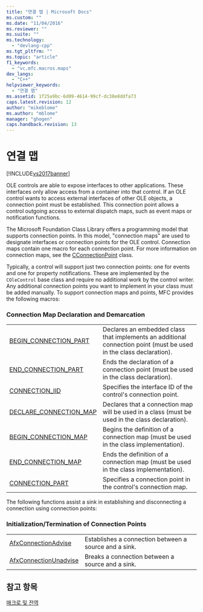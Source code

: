 ```yaml
---
title: "연결 맵 | Microsoft Docs"
ms.custom: ""
ms.date: "11/04/2016"
ms.reviewer: ""
ms.suite: ""
ms.technology: 
  - "devlang-cpp"
ms.tgt_pltfrm: ""
ms.topic: "article"
f1_keywords: 
  - "vc.mfc.macros.maps"
dev_langs: 
  - "C++"
helpviewer_keywords: 
  - "연결 맵"
ms.assetid: 1f25a9bc-6d09-4614-99cf-dc38e8ddfa73
caps.latest.revision: 12
author: "mikeblome"
ms.author: "mblome"
manager: "ghogen"
caps.handback.revision: 13
---
```

# 연결 맵
[!INCLUDE[vs2017banner](../../assembler/inline/includes/vs2017banner.md)]

OLE controls are able to expose interfaces to other applications.  These interfaces only allow access from a container into that control.  If an OLE control wants to access external interfaces of other OLE objects, a connection point must be established.  This connection point allows a control outgoing access to external dispatch maps, such as event maps or notification functions.  
  
 The Microsoft Foundation Class Library offers a programming model that supports connection points.  In this model, "connection maps" are used to designate interfaces or connection points for the OLE control.  Connection maps contain one macro for each connection point.  For more information on connection maps, see the [CConnectionPoint](../../mfc/reference/cconnectionpoint-class.md) class.  
  
 Typically, a control will support just two connection points: one for events and one for property notifications.  These are implemented by the `COleControl` base class and require no additional work by the control writer.  Any additional connection points you want to implement in your class must be added manually.  To support connection maps and points, MFC provides the following macros:  
  
### Connection Map Declaration and Demarcation  
  
|||  
|-|-|  
|[BEGIN\_CONNECTION\_PART](../Topic/BEGIN_CONNECTION_PART.md)|Declares an embedded class that implements an additional connection point \(must be used in the class declaration\).|  
|[END\_CONNECTION\_PART](../Topic/END_CONNECTION_PART.md)|Ends the declaration of a connection point \(must be used in the class declaration\).|  
|[CONNECTION\_IID](../Topic/CONNECTION_IID.md)|Specifies the interface ID of the control's connection point.|  
|[DECLARE\_CONNECTION\_MAP](../Topic/DECLARE_CONNECTION_MAP.md)|Declares that a connection map will be used in a class \(must be used in the class declaration\).|  
|[BEGIN\_CONNECTION\_MAP](../Topic/BEGIN_CONNECTION_MAP.md)|Begins the definition of a connection map \(must be used in the class implementation\).|  
|[END\_CONNECTION\_MAP](../Topic/END_CONNECTION_MAP.md)|Ends the definition of a connection map \(must be used in the class implementation\).|  
|[CONNECTION\_PART](../Topic/CONNECTION_PART.md)|Specifies a connection point in the control's connection map.|  
  
 The following functions assist a sink in establishing and disconnecting a connection using connection points:  
  
### Initialization\/Termination of Connection Points  
  
|||  
|-|-|  
|[AfxConnectionAdvise](../Topic/AfxConnectionAdvise.md)|Establishes a connection between a source and a sink.|  
|[AfxConnectionUnadvise](../Topic/AfxConnectionUnadvise.md)|Breaks a connection between a source and a sink.|  
  
## 참고 항목  
 [매크로 및 전역](../../mfc/reference/mfc-macros-and-globals.md)